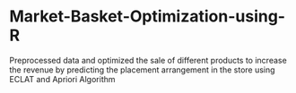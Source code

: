 # Market-Basket-Optimization-using-R
Preprocessed data and optimized the sale of different products to increase the revenue by predicting the placement arrangement in the store using ECLAT and Apriori Algorithm

